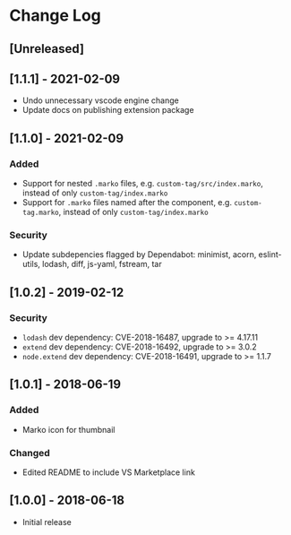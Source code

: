 # Change Log
<!-- Check [Keep a Changelog](http://keepachangelog.com/) for recommendations on how to structure this file. -->

## [Unreleased]

## [1.1.1] - 2021-02-09
- Undo unnecessary vscode engine change
- Update docs on publishing extension package

## [1.1.0] - 2021-02-09
### Added
- Support for nested `.marko` files, e.g. `custom-tag/src/index.marko`, instead of only `custom-tag/index.marko`
- Support for `.marko` files named after the component, e.g. `custom-tag.marko`, instead of only `custom-tag/index.marko`
### Security
- Update subdepencies flagged by Dependabot: minimist, acorn, eslint-utils, lodash, diff, js-yaml, fstream, tar

## [1.0.2] - 2019-02-12
### Security
- `lodash` dev dependency: CVE-2018-16487, upgrade to >= 4.17.11
- `extend` dev dependency: CVE-2018-16492, upgrade to >= 3.0.2
- `node.extend` dev dependency: CVE-2018-16491, upgrade to >= 1.1.7

## [1.0.1] - 2018-06-19
### Added
- Marko icon for thumbnail

### Changed
- Edited README to include VS Marketplace link

## [1.0.0] - 2018-06-18
- Initial release